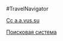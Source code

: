 #TravelNavigator
<p><a href='http://a.a.vus.su'>Cc a.a.vus.su </a></p>
 <p><a href="http://www.google.ru">Поисковая система </a></p>
 
